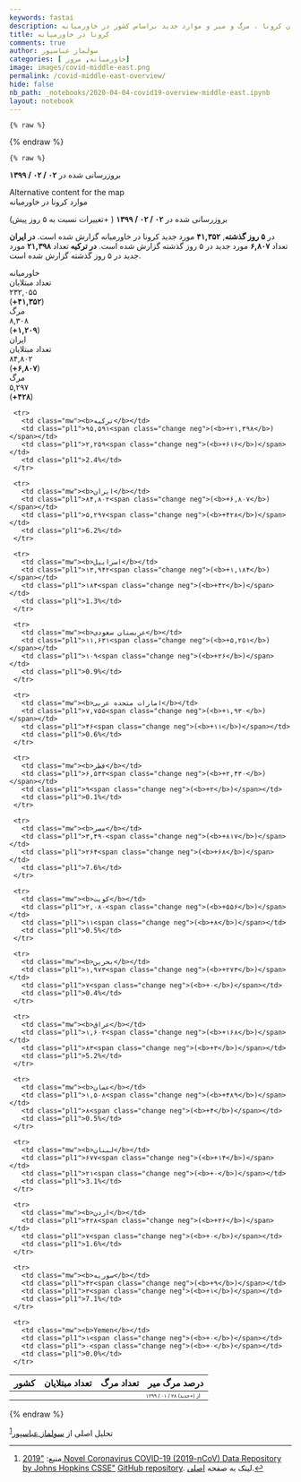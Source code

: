 ```yaml
---
keywords: fastai
description: مروری بر مبتلایان کرونا ، مرگ و میر و موارد جدید براساس کشور در خاورمیانه.
title: کرونا در خاورمیانه
comments: true
author: سولماز عباسپور
categories: [ خاورمیانه, مرور]
image: images/covid-middle-east.png
permalink: /covid-middle-east-overview/
hide: false
nb_path: _notebooks/2020-04-04-covid19-overview-middle-east.ipynb
layout: notebook
---
```


<!--
#################################################
### THIS FILE WAS AUTOGENERATED! DO NOT EDIT! ###
#################################################
# file to edit: _notebooks/2020-04-04-covid19-overview-middle-east.ipynb
-->

<div class="container" id="notebook-container">
        
    {% raw %}
    
<div class="cell border-box-sizing code_cell rendered">

</div>
    {% endraw %}

    {% raw %}
    
<div class="cell border-box-sizing code_cell rendered">

<div class="output_wrapper">
<div class="output">

<div class="output_area">


<div class="output_html rendered_html output_subarea output_execute_result">
<div>

























 <script type="text/javascript">
     $(function () {
         $(".mapcontainer").mapael({
             map: {
                 name: "middle_east",
                 defaultArea: {
                     attrs: {
                         stroke: "#fff",
                         "stroke-width": 0.1

                     }
                 }
             },
             /* attrs will be applied to legend AND map elements whereas legendSpecificAttrs will onlybe applied to legend elements */
             legend: {
                 area: {
                     title: "موارد کرونا در خاورمیانه",
                     slices: [
                         {
                             max: 1000,
                             attrs: {
                                 fill: "#d5e5ff"
                             },
                             legendSpecificAttrs: {
                                 stroke: '#505050',
                                 "stroke-width": 2,
                                 width: 50,
                                 height: 50
                             },
                             label: "کمتر از ۱۰۰۰ مورد تایید شده"
                         },
                         {
                             min: 1000,
                             max: 10000,
                             attrs: {
                                 fill: "#87aade"
                             },
                             legendSpecificAttrs: {
                                 stroke: '#505050',
                                 "stroke-width": 2,
                                 width: 50,
                                 height: 50
                             },
                             label: "بین ۱۰۰۰ تا ۱۰۰۰۰ مورد تایید شده"
                         },
                         {
                             min: 10000,
                             max: 50000,
                             attrs: {
                                 fill: "#3777c8"
                             },
                             legendSpecificAttrs: {
                                 stroke: '#505050',
                                 "stroke-width": 2,
                                 width: 50,
                                 height: 50
                             },
                             label: "بین ۱۰۰۰۰ تا ۵۰۰۰۰ مورد تایید شده"
                         },
                         {
                             min: 50000,
                             attrs: {
                                 fill: "#214478"
                             },
                             legendSpecificAttrs: {
                                 stroke: '#505050',
                                 "stroke-width": 2,
                                 width: 50,
                                 height: 50
                             },
                             label: "بیشر از ۵۰۰۰۰ مورد تایید شده"
                         }
                     ]
                 }
             },

             areas: {
                
                  
                   "ترکیه": {
                       "value": "95591",
                       "attrs": {
                           "href": "#"
                       },
                       "tooltip": {
                           "content": "<span style=\"font-weight:bold;\">ترکیه<\/span><br \/> تعداد موارد : ۹۵,۵۹۱ <br \/> مرگ : ۲,۲۵۹"
                       }
                   },
                   
                 
                  
                 
                  
                   "اسراییل": {
                       "value": "13942",
                       "attrs": {
                           "href": "#"
                       },
                       "tooltip": {
                           "content": "<span style=\"font-weight:bold;\">اسراییل<\/span><br \/> تعداد موارد : ۱۳,۹۴۲ <br \/> مرگ : ۱۸۴"
                       }
                   },
                   
                 
                  
                   "عربستان سعودی": {
                       "value": "11631",
                       "attrs": {
                           "href": "#"
                       },
                       "tooltip": {
                           "content": "<span style=\"font-weight:bold;\">عربستان سعودی<\/span><br \/> تعداد موارد : ۱۱,۶۳۱ <br \/> مرگ : ۱۰۹"
                       }
                   },
                   
                 
                  
                   "امارات متحده عربی": {
                       "value": "7755",
                       "attrs": {
                           "href": "#"
                       },
                       "tooltip": {
                           "content": "<span style=\"font-weight:bold;\">امارات متحده عربی<\/span><br \/> تعداد موارد : ۷,۷۵۵ <br \/> مرگ : ۴۶"
                       }
                   },
                   
                 
                  
                   "قطر": {
                       "value": "6533",
                       "attrs": {
                           "href": "#"
                       },
                       "tooltip": {
                           "content": "<span style=\"font-weight:bold;\">قطر<\/span><br \/> تعداد موارد : ۶,۵۳۳ <br \/> مرگ : ۹"
                       }
                   },
                   
                 
                  
                   "مصر": {
                       "value": "3490",
                       "attrs": {
                           "href": "#"
                       },
                       "tooltip": {
                           "content": "<span style=\"font-weight:bold;\">مصر<\/span><br \/> تعداد موارد : ۳,۴۹۰ <br \/> مرگ : ۲۶۴"
                       }
                   },
                   
                 
                  
                   "کویت": {
                       "value": "2080",
                       "attrs": {
                           "href": "#"
                       },
                       "tooltip": {
                           "content": "<span style=\"font-weight:bold;\">کویت<\/span><br \/> تعداد موارد : ۲,۰۸۰ <br \/> مرگ : ۱۱"
                       }
                   },
                   
                 
                  
                   "بحرین": {
                       "value": "1973",
                       "attrs": {
                           "href": "#"
                       },
                       "tooltip": {
                           "content": "<span style=\"font-weight:bold;\">بحرین<\/span><br \/> تعداد موارد : ۱,۹۷۳ <br \/> مرگ : ۷"
                       }
                   },
                   
                 
                  
                   "عراق": {
                       "value": "1602",
                       "attrs": {
                           "href": "#"
                       },
                       "tooltip": {
                           "content": "<span style=\"font-weight:bold;\">عراق<\/span><br \/> تعداد موارد : ۱,۶۰۲ <br \/> مرگ : ۸۳"
                       }
                   },
                   
                 
                  
                   "عمان": {
                       "value": "1508",
                       "attrs": {
                           "href": "#"
                       },
                       "tooltip": {
                           "content": "<span style=\"font-weight:bold;\">عمان<\/span><br \/> تعداد موارد : ۱,۵۰۸ <br \/> مرگ : ۸"
                       }
                   },
                   
                 
                  
                   "لبنان": {
                       "value": "677",
                       "attrs": {
                           "href": "#"
                       },
                       "tooltip": {
                           "content": "<span style=\"font-weight:bold;\">لبنان<\/span><br \/> تعداد موارد : ۶۷۷ <br \/> مرگ : ۲۱"
                       }
                   },
                   
                 
                  
                   "اردن": {
                       "value": "428",
                       "attrs": {
                           "href": "#"
                       },
                       "tooltip": {
                           "content": "<span style=\"font-weight:bold;\">اردن<\/span><br \/> تعداد موارد : ۴۲۸ <br \/> مرگ : ۷"
                       }
                   },
                   
                 
                  
                   "سوریه": {
                       "value": "42",
                       "attrs": {
                           "href": "#"
                       },
                       "tooltip": {
                           "content": "<span style=\"font-weight:bold;\">سوریه<\/span><br \/> تعداد موارد : ۴۲ <br \/> مرگ : ۳"
                       }
                   },
                   
                 
                  
                   "Yemen": {
                       "value": "1",
                       "attrs": {
                           "href": "#"
                       },
                       "tooltip": {
                           "content": "<span style=\"font-weight:bold;\">Yemen<\/span><br \/> تعداد موارد : ۱ <br \/> مرگ : ۰"
                       }
                   },
                   
                 
                 "ایران": {
                     "value": "84802",
                     "attrs": {
                         "href": "#"
                     },
                     "tooltip": {
                         "content": "<span style=\"font-weight:bold;\">ایران<\/span><br \/> تعداد موارد : ۸۴,۸۰۲ <br \/> مرگ : ۵,۲۹۷"
                     }
                 }

             }
         });
     });
 </script>
 <p class="text-right text-uppercase fs9">بروزرسانی شده در <b>۰۲ / ۰۲ / ۱۳۹۹</b></p>
 <div class="row mapcontainer">
   <div class="column right">
     <div class="map">
         <span>Alternative content for the map</span>
     </div>
   </div>
   <div class="column left">
     <div class="areaLegend">
         <span>موارد کرونا در خاورمیانه</span>
     </div>

   </div>

 </div>
<div class="overview">
    <!-- <div class="text-center toplinksgithub">
  <a href="../covid-overview/">کل دنیا</a><a href="../covid-middle-east-overview/">خاورمیانه</a>
</div> -->
  <p class="text-right text-uppercase fs9">بروزرسانی شده در <b>۰۲ / ۰۲ / ۱۳۹۹</b> ( +تغییرات نسبت به ۵ روز پیش)</p>
    <p class="text-center narrative">
در <b>۵ روز گذشته</b>, <b class="color-neg">۴۱,۳۵۲</b> مورد جدید کرونا در خاورمیانه گزارش شده است.
  <b> در ایران </b> تعداد <b class="color-neg">۶,۸۰۷</b> مورد جدید در ۵ روز گذشته گزارش شده است.
  <b>در ترکیه </b> تعداد <b class="color-neg">۲۱,۳۹۸</b> مورد جدید در ۵ روز گذشته گزارش شده است.
</p>

  <div class="item">
    <div class="d-flex kpi-hed text-center">خاورمیانه</div>
    <div class="d-flex kpi-box">
      <span class="cases"><div class="kpi">
    <div class=" kname">تعداد مبتلایان</div>
    <div class="num">۲۳۲,۰۵۵</div>
    <div class="grow color-neg">(<b>+۴۱,۳۵۲</b>)</div>
  </div></span>
      <span class="cases"><div class="kpi">
    <div class=" kname">مرگ</div>
    <div class="num">۸,۳۰۸</div>
    <div class="grow color-neg">(<b>+۱,۲۰۹</b>)</div>
  </div></span>
    </div>
  </div>
  <div>
    <div class="d-flex kpi-hed text-center">ایران</div>
    <div class="d-flex kpi-box">
      <span class="cases"><div class="kpi">
    <div class=" kname">تعداد مبتلایان</div>
    <div class="num">۸۴,۸۰۲</div>
    <div class="grow color-neg">(<b>+۶,۸۰۷</b>)</div>
  </div></span>
      <span class="cases"><div class="kpi">
    <div class=" kname">مرگ</div>
    <div class="num">۵,۲۹۷</div>
    <div class="grow color-neg">(<b>+۴۲۸</b>)</div>
  </div></span>
    </div>
  </div>

  <table class="table" style="width:575px;">
   <thead>
     <tr>
       <th class="text-right" >کشور</th>
       <th class="text-left" > تعداد مبتلایان  </th>
       <th class="text-left" > تعداد مرگ </th>
       <th class="text-left" >درصد مرگ میر</th>
     </tr>
   </thead>
   <tbody>
     <tr style="font-size:9px;">
       <td></td>
       <td></td>
       <td></td>
       <td class="text-left change" style="font-size: 9px;">از (+جدبد) ۲۸ / ۰۱ / ۱۳۹۹</td>
     </tr>
   
     <tr>
       <td class="mw"><b>ترکیه</b></td>
       <td class="pl1">۹۵,۵۹۱<span class="change neg">(<b>+۲۱,۳۹۸</b>)</span></td>
       <td class="pl1">۲,۲۵۹<span class="change neg">(<b>+۶۱۶</b>)</span></td>
       <td class="pl1">2.4%</td>
     </tr>
   
     <tr>
       <td class="mw"><b>ایران</b></td>
       <td class="pl1">۸۴,۸۰۲<span class="change neg">(<b>+۶,۸۰۷</b>)</span></td>
       <td class="pl1">۵,۲۹۷<span class="change neg">(<b>+۴۲۸</b>)</span></td>
       <td class="pl1">6.2%</td>
     </tr>
   
     <tr>
       <td class="mw"><b>اسراییل</b></td>
       <td class="pl1">۱۳,۹۴۲<span class="change neg">(<b>+۱,۱۸۴</b>)</span></td>
       <td class="pl1">۱۸۴<span class="change neg">(<b>+۴۲</b>)</span></td>
       <td class="pl1">1.3%</td>
     </tr>
   
     <tr>
       <td class="mw"><b>عربستان سعودی</b></td>
       <td class="pl1">۱۱,۶۳۱<span class="change neg">(<b>+۵,۲۵۱</b>)</span></td>
       <td class="pl1">۱۰۹<span class="change neg">(<b>+۲۶</b>)</span></td>
       <td class="pl1">0.9%</td>
     </tr>
   
     <tr>
       <td class="mw"><b>امارات متحده عربی</b></td>
       <td class="pl1">۷,۷۵۵<span class="change neg">(<b>+۱,۹۳۰</b>)</span></td>
       <td class="pl1">۴۶<span class="change neg">(<b>+۱۱</b>)</span></td>
       <td class="pl1">0.6%</td>
     </tr>
   
     <tr>
       <td class="mw"><b>قطر</b></td>
       <td class="pl1">۶,۵۳۳<span class="change neg">(<b>+۲,۴۳۰</b>)</span></td>
       <td class="pl1">۹<span class="change neg">(<b>+۲</b>)</span></td>
       <td class="pl1">0.1%</td>
     </tr>
   
     <tr>
       <td class="mw"><b>مصر</b></td>
       <td class="pl1">۳,۴۹۰<span class="change neg">(<b>+۸۱۷</b>)</span></td>
       <td class="pl1">۲۶۴<span class="change neg">(<b>+۶۸</b>)</span></td>
       <td class="pl1">7.6%</td>
     </tr>
   
     <tr>
       <td class="mw"><b>کویت</b></td>
       <td class="pl1">۲,۰۸۰<span class="change neg">(<b>+۵۵۶</b>)</span></td>
       <td class="pl1">۱۱<span class="change neg">(<b>+۸</b>)</span></td>
       <td class="pl1">0.5%</td>
     </tr>
   
     <tr>
       <td class="mw"><b>بحرین</b></td>
       <td class="pl1">۱,۹۷۳<span class="change neg">(<b>+۲۷۳</b>)</span></td>
       <td class="pl1">۷<span class="change neg">(<b>+۰</b>)</span></td>
       <td class="pl1">0.4%</td>
     </tr>
   
     <tr>
       <td class="mw"><b>عراق</b></td>
       <td class="pl1">۱,۶۰۲<span class="change neg">(<b>+۱۶۸</b>)</span></td>
       <td class="pl1">۸۳<span class="change neg">(<b>+۳</b>)</span></td>
       <td class="pl1">5.2%</td>
     </tr>
   
     <tr>
       <td class="mw"><b>عمان</b></td>
       <td class="pl1">۱,۵۰۸<span class="change neg">(<b>+۴۸۹</b>)</span></td>
       <td class="pl1">۸<span class="change neg">(<b>+۴</b>)</span></td>
       <td class="pl1">0.5%</td>
     </tr>
   
     <tr>
       <td class="mw"><b>لبنان</b></td>
       <td class="pl1">۶۷۷<span class="change neg">(<b>+۱۴</b>)</span></td>
       <td class="pl1">۲۱<span class="change neg">(<b>+۰</b>)</span></td>
       <td class="pl1">3.1%</td>
     </tr>
   
     <tr>
       <td class="mw"><b>اردن</b></td>
       <td class="pl1">۴۲۸<span class="change neg">(<b>+۲۶</b>)</span></td>
       <td class="pl1">۷<span class="change neg">(<b>+۰</b>)</span></td>
       <td class="pl1">1.6%</td>
     </tr>
   
     <tr>
       <td class="mw"><b>سوریه</b></td>
       <td class="pl1">۴۲<span class="change neg">(<b>+۹</b>)</span></td>
       <td class="pl1">۳<span class="change neg">(<b>+۱</b>)</span></td>
       <td class="pl1">7.1%</td>
     </tr>
   
     <tr>
       <td class="mw"><b>Yemen</b></td>
       <td class="pl1">۱<span class="change neg">(<b>+۰</b>)</span></td>
       <td class="pl1">۰<span class="change neg">(<b>+۰</b>)</span></td>
       <td class="pl1">0.0%</td>
     </tr>
   
   </tbody>
 </table>

 </div></div>
</div>

</div>

</div>
</div>

</div>
    {% endraw %}

<div class="cell border-box-sizing text_cell rendered"><div class="inner_cell">
<div class="text_cell_render border-box-sizing rendered_html">
<p>تحلیل اصلی از <a href="http://www.solmazabbaspour.com/">سولماز عباسپور</a><sup class="footnote-ref" id="fnref-۱"><a href="#fn-۱">1</a></sup></p>
<div class="footnotes">
<hr>
<ol><li id="fn-۱"><p>منبع: <a href="https://systems.jhu.edu/research/public-health/ncov/">"2019 Novel Coronavirus COVID-19 (2019-nCoV) Data Repository by Johns Hopkins CSSE"</a> <a href="https://github.com/CSSEGISandData/COVID-19">GitHub repository</a>. لینک به صفحه <a href="https://github.com/pratapvardhan/notebooks/blob/master/covid19/covid19-compare-country-trajectories.ipynb">اصلی</a>.<a href="#fnref-۱" class="footnote">&#8617;</a></p></li>
</ol>
</div>

</div>
</div>
</div>
</div>
 

